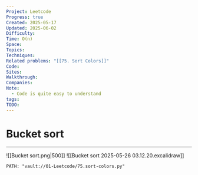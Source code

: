 ```yaml
---
Project: Leetcode
Progress: true
Created: 2025-05-17
Updated: 2025-06-02
Difficulty: 
Time: O(n)
Space: 
Topics: 
Techniques: 
Related problems: "[[75. Sort Colors]]"
Code: 
Sites: 
Walkthrough: 
Companies: 
Note:
  - Code is quite easy to understand
tags: 
TODO: 
---
```

# Bucket sort
---
![[Bucket sort.png|500]]
![[Bucket sort 2025-05-26 03.12.20.excalidraw]]

```embed-python
PATH: "vault://01-Leetcode/75.sort-colors.py"
```